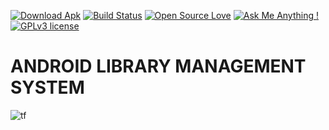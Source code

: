  [![Download Apk](https://images.microbadger.com/badges/version/runmymind/docker-android-sdk.svg)](https://microbadger.com/images/runmymind/docker-android-sdk "Download APK now") [![Build Status](https://semaphoreapp.com/api/v1/projects/d4cca506-99be-44d2-b19e-176f36ec8cf1/128505/badge.svg)](https://github.com/rizwansoaib/Android-Library-Management-) [![Open Source Love](https://badges.frapsoft.com/os/v3/open-source.svg?v=102)](https://github.com/rizwansoaib) [![Ask Me Anything !](https://img.shields.io/badge/Ask%20me-anything-1abc9c.svg)](https://GitHub.com/rizwansoaib) [![GPLv3 license](https://img.shields.io/badge/License-GPLv3-blue.svg)](http://perso.crans.org/besson/LICENSE.html)
 
 # ANDROID LIBRARY MANAGEMENT SYSTEM 
 
 ![tf](https://user-images.githubusercontent.com/29729380/50545488-4dd63b00-0c3b-11e9-82cc-c671f1e070b8.gif)
